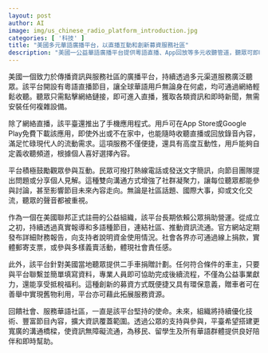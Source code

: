 ```yaml
---
layout: post
author: AI
image: img/us_chinese_radio_platform_introduction.jpg
categories: [ '科技' ]
title: "美國多元華語廣播平台，以直播互動和創新募資服務社區"
description: "美國一公益華語廣播平台提供粵語直播、App回放等多元收聽管道，聽眾可即時互動參與，並推動二手車捐贈和多樣公益活動，致力於資訊流通與社區連結。平台長期仰賴捐款支持，堅持公開透明，未來持續優化技術與節目內容，服務全球華語用戶。"
---
```

美國一個致力於傳播資訊與服務社區的廣播平台，持續透過多元渠道服務廣泛聽眾。該平台開設有粵語直播節目，讓全球華語用戶無論身在何處，均可通過網絡輕鬆收聽。聽眾只需點擊網絡鏈接，即可進入直播，獲取各類資訊和即時新聞，無需安裝任何複雜設備。

除了網絡直播，該平臺還推出了手機應用程式。用戶可在App Store或Google Play免費下載該應用，即使外出或不在家中，也能隨時收聽直播或回放錄音內容，滿足忙碌現代人的流動需求。這項服務不僅便捷，還具有高度互動性，用戶能夠自定義收聽頻道，根據個人喜好選擇內容。

平台積極鼓勵觀眾參與互動。民眾可撥打熱線電話或發送文字簡訊，向節目團隊提出問題或分享個人見解。這種雙向溝通方式增強了社群凝聚力，讓每位聽眾都能參與討論，甚至影響節目未來內容走向。無論是社區話題、國際大事，抑或文化交流，聽眾的聲音都被重視。

作為一個在美國聯邦正式註冊的公益組織，該平台長期依賴公眾捐助營運。從成立之初，持續透過真實報導和多語種節目，連結社區、推動資訊流通。官方網站定期發布詳細財務報告，向支持者說明資金使用情況。社會各界亦可通過線上捐款，實體郵寄支票，或參與多樣義賣活動，體現社會責任感。

此外，該平台針對美國當地聽眾提供二手車捐贈計劃。任何符合條件的車主，只要與平台聯繫並簡單填寫資料，專業人員即可協助完成後續流程，不僅為公益事業獻力，還能享受抵稅福利。這種創新的募資方式既便捷又具有環保意義，贈車者可在善舉中實現舊物利用，平台亦可藉此拓展服務資源。

回饋社會、服務華語社區，一直是該平台堅持的使命。未來，組織將持續優化技術、豐富節目內容，擴大資訊覆蓋範圍。透過公眾的支持與參與，平臺希望搭建更寬廣的溝通橋樑，使資訊無障礙流通，為移民、留學生及所有華語群體提供良好陪伴和即時幫助。